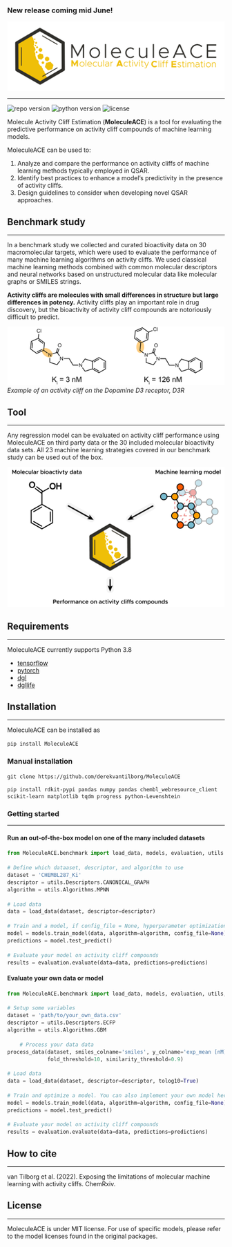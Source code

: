 ### New release coming mid June!

![MolDox logo](img/MoleculeACE.png?raw=true "Title")
***

![repo version](https://img.shields.io/badge/Version-v.%201.0-green)
![python version](https://img.shields.io/badge/python-v.3.8-blue)
![license](https://img.shields.io/badge/license-MIT-orange)

Molecule Activity Cliff Estimation (**MoleculeACE**) is a tool for evaluating the predictive performance on activity cliff compounds of machine learning models. 

MoleculeACE can be used to:
1) Analyze and compare the performance on activity cliffs of machine learning methods typically employed in 
QSAR.
2) Identify best practices to enhance a model’s predictivity in the presence of activity cliffs.
3) Design guidelines to consider when developing novel QSAR approaches. 


## Benchmark study
***

In a benchmark study we collected and curated bioactivity data on 30 macromolecular targets, which were used to evaluate 
the performance of many machine learning algorithms on activity cliffs. We used classical machine learning methods
combined with common molecular descriptors and neural networks based on unstructured molecular data like molecular 
graphs or SMILES strings.

**Activity cliffs are molecules with small differences in structure but large differences in potency.** Activity cliffs
play an important role in drug discovery, but the bioactivity of activity cliff compounds are notoriously difficult to 
predict. 

![Activity cliff example](img/cliff_example.png?raw=true "activity_cliff_example")
*Example of an activity cliff on the Dopamine D3 receptor, D3R*

## Tool
***

Any regression model can be evaluated on activity cliff performance using MoleculeACE on third party data or the 30
included molecular bioactivity data sets. All 23 machine learning strategies covered in our benchmark study can be used 
out of the box.

![MolDox logo](img/moleculeACE_example.png?raw=true "activity_cliff_example")


## Requirements
***
MoleculeACE currently supports Python 3.8
- [tensorflow](https://www.tensorflow.org/)
- [pytorch](https://pytorch.org/)
- [dgl](https://www.dgl.ai/) 
- [dgllife](https://lifesci.dgl.ai/)

## Installation
***
MoleculeACE can be installed as

```pip install MoleculeACE```

### Manual installation
```git clone https://github.com/derekvantilborg/MoleculeACE```

```
pip install rdkit-pypi pandas numpy pandas chembl_webresource_client scikit-learn matplotlib tqdm progress python-Levenshtein
```

### Getting started
***

#### Run an out-of-the-box model on one of the many included datasets

```python
from MoleculeACE.benchmark import load_data, models, evaluation, utils

# Define which dataaset, descriptor, and algorithm to use
dataset = 'CHEMBL287_Ki'
descriptor = utils.Descriptors.CANONICAL_GRAPH
algorithm = utils.Algorithms.MPNN

# Load data
data = load_data(dataset, descriptor=descriptor)

# Train and a model, if config_file = None, hyperparameter optimization is performed
model = models.train_model(data, algorithm=algorithm, config_file=None)
predictions = model.test_predict()

# Evaluate your model on activity cliff compounds
results = evaluation.evaluate(data=data, predictions=predictions)
```


#### Evaluate your own data or model

```python
from MoleculeACE.benchmark import load_data, models, evaluation, utils, process_data

# Setup some variables
dataset = 'path/to/your_own_data.csv'
descriptor = utils.Descriptors.ECFP
algorithm = utils.Algorithms.GBM

    # Process your data data
process_data(dataset, smiles_colname='smiles', y_colname='exp_mean [nM]', test_size=0.2,
             fold_threshold=10, similarity_threshold=0.9)

# Load data
data = load_data(dataset, descriptor=descriptor, tolog10=True)

# Train and optimize a model. You can also implement your own model here
model = models.train_model(data, algorithm=algorithm, config_file=None)
predictions = model.test_predict()

# Evaluate your model on activity cliff compounds
results = evaluation.evaluate(data=data, predictions=predictions)
```

## How to cite
***
van Tilborg et al. (2022). Exposing the limitations of molecular machine learning with activity cliffs. ChemRxiv.

## License
***
MoleculeACE is under MIT license. For use of specific models, please refer to the model licenses found in the original 
packages.
